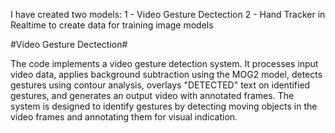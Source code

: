 I have created two models:
1 - Video Gesture Dectection
2 - Hand Tracker in Realtime to create data for training image models

#Video Gesture Dectection#

The code implements a video gesture detection system. It processes input video data, applies background subtraction using the MOG2 model, detects gestures using contour analysis, overlays "DETECTED" text on identified gestures, and generates an output video with annotated frames. The system is designed to identify gestures by detecting moving objects in the video frames and annotating them for visual indication.

